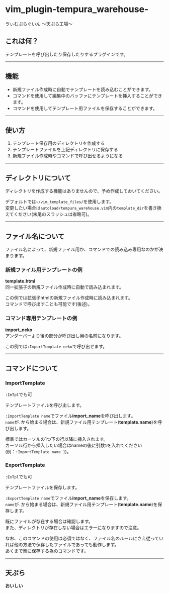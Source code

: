 # vim_plugin-tempura_warehouse-
ゔぃむぷらぐいん 〜天ぷら工場〜

## これは何？
テンプレートを呼び出したり保存したりするプラグインです。

----

## 機能
- 新規ファイル作成時に自動でテンプレートを読み込むことができます。
- コマンドを使用して編集中のバッファにテンプレートを挿入することができます。
- コマンドを使用してテンプレート用ファイルを保存することができます。

----

## 使い方
1. テンプレート保存用のディレクトリを作成する
2. テンプレートファイルを上記ディレクトリに保存する
3. 新規ファイル作成時やコマンドで呼び出せるようになる

----

## ディレクトリについて
ディレクトリを作成する機能はありませんので、予め作成しておいてください。

デフォルトでは`~/vim_template_files/`を使用します。  
変更したい場合は`autoload/tempura_warehouse.vim`内の`template_dir`を書き換えてください(末尾のスラッシュは省略可)。

----

## ファイル名について
ファイル名によって、新規ファイル用か、コマンドでの読み込み専用なのかが決まります。

### 新規ファイル用テンプレートの例  
**template.html**  
同一拡張子の新規ファイル作成時に自動で読み込まれます。

この例では拡張子htmlの新規ファイル作成時に読み込まれます。  
コマンドで呼び出すことも可能です(後述)。

### コマンド専用テンプレートの例
**import_neko**  
アンダーバーより後の部分が呼び出し用の名前になります。

この例では`:ImportTemplate neko`で呼び出せます。

----

## コマンドについて
### ImportTemplate
`:ImTpl`でも可

テンプレートファイルを呼び出します。

`:ImportTemplate name`でファイル**import_name**を呼び出します。  
`name`が`.`から始まる場合は、新規ファイル用テンプレート(**template.name**)を呼び出します。

標準ではカーソルの1つ下の行以降に挿入されます。  
カーソル行から挿入したい場合はnameの後に引数`1`を入れてください(例：`:ImportTemplate name 1`)。

### ExportTemplate
`:ExTpl`でも可

テンプレートファイルを保存します。

`:ExportTemplate name`でファイル**import_name**を保存します。  
`name`が`.`から始まる場合は、新規ファイル用テンプレート(**template.name**)を保存します。

既にファイルが存在する場合は確認します。  
また、ディレクトリが存在しない場合はエラーになりますので注意。

なお、このコマンドの使用は必須ではなく、ファイル名のルールにさえ従っていれば他の方法で保存したファイルであっても動作します。  
あくまで楽に保存する為のコマンドです。

----

## 天ぷら
**おいしい**

